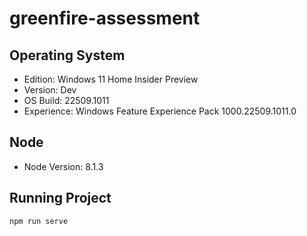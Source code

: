 # greenfire-assessment

## Operating System
- Edition: Windows 11 Home Insider Preview
- Version: Dev
- OS Build: 22509.1011
- Experience: Windows Feature Experience Pack 1000.22509.1011.0

## Node
- Node Version: 8.1.3

## Running Project
```
npm run serve
```
